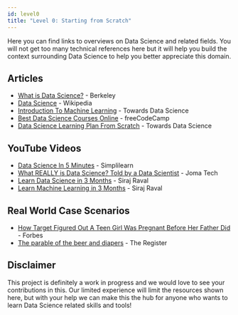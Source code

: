 ```yaml
---
id: level0
title: "Level 0: Starting from Scratch"
---
```


Here you can find links to overviews on Data Science and related fields. You will not get too many technical references here but it will help you build the context surrounding Data Science to help you better appreciate this domain.

## Articles
- [What is Data Science?](https://datascience.berkeley.edu/about/what-is-data-science/) - Berkeley  
- [Data Science](https://en.wikipedia.org/wiki/Data_science) - Wikipedia
- [Introduction To Machine Learning](https://towardsdatascience.com/introduction-to-machine-learning-db7c668822c4) - Towards Data Science
- [Best Data Science Courses Online](https://link.medium.com/qEf3DPUX8S) - freeCodeCamp
- [Data Science Learning Plan From Scratch](https://towardsdatascience.com/my-learning-plan-for-getting-into-data-science-from-scratch-9562f37b4dde?source=friends_link&sk=b67ab491956a074123b4260df1667de4) - Towards Data Science

## YouTube Videos
- [Data Science In 5 Minutes](https://www.youtube.com/watch?v=X3paOmcrTjQ) - Simplilearn
- [What REALLY is Data Science? Told by a Data Scientist](https://www.youtube.com/watch?v=xC-c7E5PK0Y) - Joma Tech
- [Learn Data Science in 3 Months](https://www.youtube.com/watch?v=9rDhY1P3YLA) - Siraj Raval
- [Learn Machine Learning in 3 Months](https://www.youtube.com/watch?v=Cr6VqTRO1v0&t=91s) - Siraj Raval

## Real World Case Scenarios
- [How Target Figured Out A Teen Girl Was Pregnant Before Her Father Did](https://www.forbes.com/sites/kashmirhill/2012/02/16/how-target-figured-out-a-teen-girl-was-pregnant-before-her-father-did/#ce725fb66686) - Forbes
- [The parable of the beer and diapers](https://www.theregister.co.uk/2006/08/15/beer_diapers/) - The Register

## Disclaimer

This project is definitely a work in progress and we would love to see your contributions in this. Our limited experience will limit the resources shown here, but with your help we can make this the hub for anyone who wants to learn Data Science related skills and tools!
